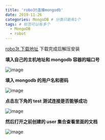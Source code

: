 ```yaml
---
title: 'robo3t连接mongodb'
date: 2019-11-26
categories: MongoDB # 分类只能有1个
tags: # 标签可以有多个
  - MongoDB
  - robot
---
```


[robo3t 下载地址](https://robomongo.org/)
下载完成后解压安装

**填入自己的主机地址和 mongodb 容器的端口号**

![image](http://lailailee.oss-cn-chengdu.aliyuncs.com/%E5%8D%9A%E5%AE%A2%E5%9B%BE%E7%89%87/mongodb/09.png)

**填入 mongodb 的用户名和密码**

![image](http://lailailee.oss-cn-chengdu.aliyuncs.com/%E5%8D%9A%E5%AE%A2%E5%9B%BE%E7%89%87/mongodb/10.png)

**点击左下角的 test 测试连接是否能够成功**

![image](http://lailailee.oss-cn-chengdu.aliyuncs.com/%E5%8D%9A%E5%AE%A2%E5%9B%BE%E7%89%87/mongodb/11.png)

**然后打开之前创建的 user 集合查看里面的文档**

![image](http://lailailee.oss-cn-chengdu.aliyuncs.com/%E5%8D%9A%E5%AE%A2%E5%9B%BE%E7%89%87/mongodb/12.png)
